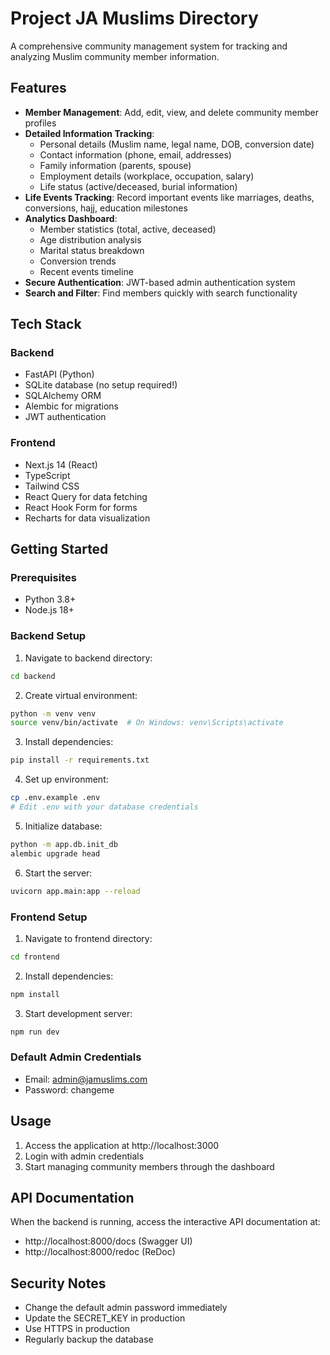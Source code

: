 # Project JA Muslims Directory

A comprehensive community management system for tracking and analyzing Muslim community member information.

## Features

- **Member Management**: Add, edit, view, and delete community member profiles
- **Detailed Information Tracking**: 
  - Personal details (Muslim name, legal name, DOB, conversion date)
  - Contact information (phone, email, addresses)
  - Family information (parents, spouse)
  - Employment details (workplace, occupation, salary)
  - Life status (active/deceased, burial information)
- **Life Events Tracking**: Record important events like marriages, deaths, conversions, hajj, education milestones
- **Analytics Dashboard**: 
  - Member statistics (total, active, deceased)
  - Age distribution analysis
  - Marital status breakdown
  - Conversion trends
  - Recent events timeline
- **Secure Authentication**: JWT-based admin authentication system
- **Search and Filter**: Find members quickly with search functionality

## Tech Stack

### Backend
- FastAPI (Python)
- SQLite database (no setup required!)
- SQLAlchemy ORM
- Alembic for migrations
- JWT authentication

### Frontend
- Next.js 14 (React)
- TypeScript
- Tailwind CSS
- React Query for data fetching
- React Hook Form for forms
- Recharts for data visualization

## Getting Started

### Prerequisites
- Python 3.8+
- Node.js 18+

### Backend Setup

1. Navigate to backend directory:
```bash
cd backend
```

2. Create virtual environment:
```bash
python -m venv venv
source venv/bin/activate  # On Windows: venv\Scripts\activate
```

3. Install dependencies:
```bash
pip install -r requirements.txt
```

4. Set up environment:
```bash
cp .env.example .env
# Edit .env with your database credentials
```

5. Initialize database:
```bash
python -m app.db.init_db
alembic upgrade head
```

6. Start the server:
```bash
uvicorn app.main:app --reload
```

### Frontend Setup

1. Navigate to frontend directory:
```bash
cd frontend
```

2. Install dependencies:
```bash
npm install
```

3. Start development server:
```bash
npm run dev
```

### Default Admin Credentials
- Email: admin@jamuslims.com
- Password: changeme

## Usage

1. Access the application at http://localhost:3000
2. Login with admin credentials
3. Start managing community members through the dashboard

## API Documentation

When the backend is running, access the interactive API documentation at:
- http://localhost:8000/docs (Swagger UI)
- http://localhost:8000/redoc (ReDoc)

## Security Notes

- Change the default admin password immediately
- Update the SECRET_KEY in production
- Use HTTPS in production
- Regularly backup the database
